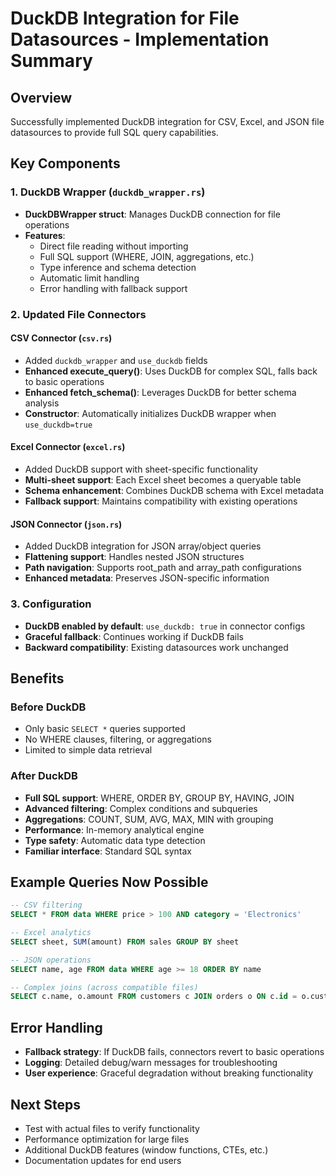 # DuckDB Integration for File Datasources - Implementation Summary

## Overview
Successfully implemented DuckDB integration for CSV, Excel, and JSON file datasources to provide full SQL query capabilities.

## Key Components

### 1. DuckDB Wrapper (`duckdb_wrapper.rs`)
- **DuckDBWrapper struct**: Manages DuckDB connection for file operations
- **Features**:
  - Direct file reading without importing
  - Full SQL support (WHERE, JOIN, aggregations, etc.)
  - Type inference and schema detection
  - Automatic limit handling
  - Error handling with fallback support

### 2. Updated File Connectors

#### CSV Connector (`csv.rs`)
- Added `duckdb_wrapper` and `use_duckdb` fields
- **Enhanced execute_query()**: Uses DuckDB for complex SQL, falls back to basic operations
- **Enhanced fetch_schema()**: Leverages DuckDB for better schema analysis
- **Constructor**: Automatically initializes DuckDB wrapper when `use_duckdb=true`

#### Excel Connector (`excel.rs`)
- Added DuckDB support with sheet-specific functionality
- **Multi-sheet support**: Each Excel sheet becomes a queryable table
- **Schema enhancement**: Combines DuckDB schema with Excel metadata
- **Fallback support**: Maintains compatibility with existing operations

#### JSON Connector (`json.rs`)
- Added DuckDB integration for JSON array/object queries
- **Flattening support**: Handles nested JSON structures
- **Path navigation**: Supports root_path and array_path configurations
- **Enhanced metadata**: Preserves JSON-specific information

### 3. Configuration
- **DuckDB enabled by default**: `use_duckdb: true` in connector configs
- **Graceful fallback**: Continues working if DuckDB fails
- **Backward compatibility**: Existing datasources work unchanged

## Benefits

### Before DuckDB
- Only basic `SELECT *` queries supported
- No WHERE clauses, filtering, or aggregations
- Limited to simple data retrieval

### After DuckDB
- **Full SQL support**: WHERE, ORDER BY, GROUP BY, HAVING, JOIN
- **Advanced filtering**: Complex conditions and subqueries
- **Aggregations**: COUNT, SUM, AVG, MAX, MIN with grouping
- **Performance**: In-memory analytical engine
- **Type safety**: Automatic data type detection
- **Familiar interface**: Standard SQL syntax

## Example Queries Now Possible

```sql
-- CSV filtering
SELECT * FROM data WHERE price > 100 AND category = 'Electronics'

-- Excel analytics
SELECT sheet, SUM(amount) FROM sales GROUP BY sheet

-- JSON operations
SELECT name, age FROM data WHERE age >= 18 ORDER BY name

-- Complex joins (across compatible files)
SELECT c.name, o.amount FROM customers c JOIN orders o ON c.id = o.customer_id
```

## Error Handling
- **Fallback strategy**: If DuckDB fails, connectors revert to basic operations
- **Logging**: Detailed debug/warn messages for troubleshooting
- **User experience**: Graceful degradation without breaking functionality

## Next Steps
- Test with actual files to verify functionality
- Performance optimization for large files
- Additional DuckDB features (window functions, CTEs, etc.)
- Documentation updates for end users